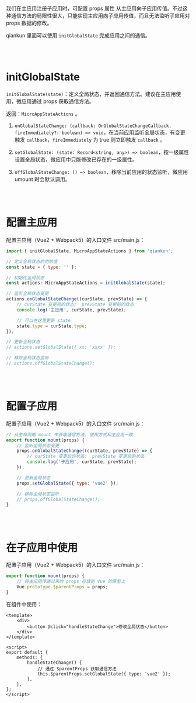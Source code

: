 <br>

我们在主应用注册子应用时，可配置 props 属性 从主应用向子应用传值。不过这种通信方法的局限性很大，只能实现主应用向子应用传值，而且无法监听子应用对 props 数据的修改。

qiankun 里面可以使用 `initGlobalState` 完成应用之间的通信。

<br><br>

# initGlobalState

`initGlobalState(state)`：定义全局状态，并返回通信方法。建议在主应用使用，微应用通过 props 获取通信方法。

返回：`MicroAppStateActions` 。

1. `onGlobalStateChange: (callback: OnGlobalStateChangeCallback, fireImmediately?: boolean) => void`，在当前应用监听全局状态，有变更触发 `callback`，`fireImmediately` 为 true 则立即触发 `callback` 。

2. `setGlobalState: (state: Record<string, any>) => boolean`，按一级属性设置全局状态，微应用中只能修改已存在的一级属性。

3. `offGlobalStateChange: () => boolean`，移除当前应用的状态监听，微应用 umount 时会默认调用。

<br><br>

# 配置主应用

配置主应用（Vue2 + Webpack5）的入口文件 src/main.js：

```js
import { initGlobalState, MicroAppStateActions } from 'qiankun';

// 定义全局状态的初始值
const state = { type: '' };

// 初始化全局状态
const actions: MicroAppStateActions = initGlobalState(state);

// 监听全局状态变更
actions.onGlobalStateChange((curState, prevState) => {
    // curState 变更后的状态;  prevState 变更前的状态
    console.log('主应用', curState, prevState);

    // 可以在这里更新 state
    state.type = curState.type;
});

// 更新全局状态
// actions.setGlobalState({ xx: 'xxxx' });

// 移除全局状态监听
// actions.offGlobalStateChange();
```

<br><br>

# 配置子应用

配置子应用（Vue2 + Webpack5）的入口文件 src/main.js：

```js
// 从生命周期 mount 中获取通信方法, 使用方式和主应用一致
export function mount(props) {
    // 监听全局状态变更
    props.onGlobalStateChange((curState, prevState) => {
        // curState 变更后的状态;  prevState 变更前的状态
        console.log('子应用', curState, prevState);
    });

    // 更新全局状态
    props.setGlobalState({ type: 'vue2' });

    // 移除全局状态监听
    // props.offGlobalStateChange();
}
```

<br><br>

# 在子应用中使用

配置子应用（Vue2 + Webpack5）的入口文件 src/main.js：

```js
export function mount(props) {
    // 将主应用传递过来的 props 存放到 Vue 的原型上
    Vue.prototype.$parentProps = props;
}
```

在组件中使用：

```vue
<template>
    <div>
        <button @click="handleStateChange">修改全局状态</button>
    </div>
</template>

<script>
export default {
    methods: {
        handleStateChange() {
            // 通过 $parentProps 获取通信方法
            this.$parentProps.setGlobalState({ type: 'vue2' });
        },
    },
};
</script>
```

<br>
